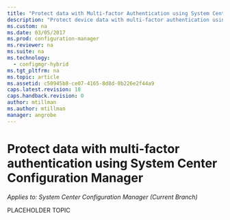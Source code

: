 ```yaml
---
title: "Protect data with Multi-factor Authentication using System Center Configuration Manager | Microsoft Docs"
description: "Protect device data with multi-factor authentication using System Center Configuration Manager."
ms.custom: na
ms.date: 03/05/2017
ms.prod: configuration-manager
ms.reviewer: na
ms.suite: na
ms.technology:
  - configmgr-hybrid
ms.tgt_pltfrm: na
ms.topic: article
ms.assetid: c50945b8-ce07-4165-8d8d-0b226e2f44a9
caps.latest.revision: 18
caps.handback.revision: 0
author: mtillman
ms.author: mtillman
manager: angrobe
---
```

# Protect data with multi-factor authentication using System Center Configuration Manager

*Applies to: System Center Configuration Manager (Current Branch)*

PLACEHOLDER TOPIC

